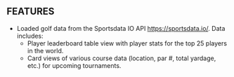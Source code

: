 ## FEATURES
- Loaded golf data from the Sportsdata IO API https://sportsdata.io/. Data includes:
    - Player leaderboard table view with player stats for the top 25 players in the world. 
    - Card views of various course data (location, par #, total yardage, etc.) for upcoming tournaments. 
